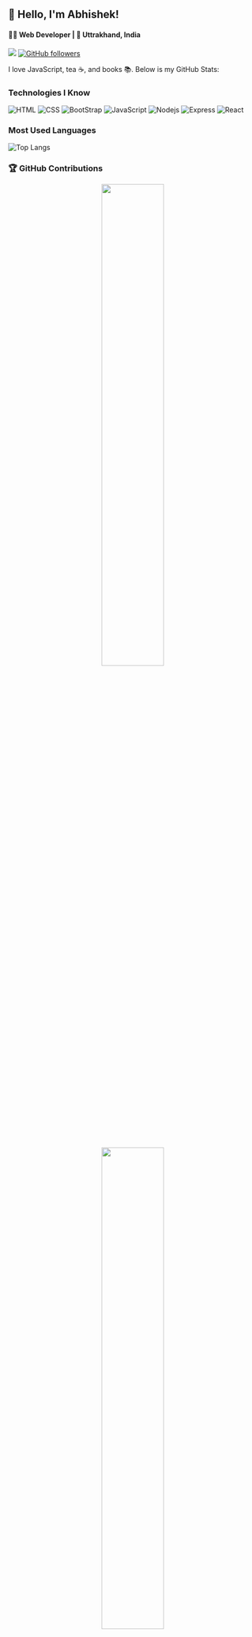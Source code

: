 
## 👋 Hello, I'm Abhishek!
#### 👨‍💻 Web Developer | 📍 Uttrakhand, India

![](https://api.visitorbadge.io/api/visitors?path=flash-abhi%2F10xclub.readme&label=🌍%20Total%20Visitors&countColor=%23263759&style=flat&labelStyle=none) [![GitHub followers](https://img.shields.io/github/followers/flash-abhi)](https://github.com/flash-abhi)

I love JavaScript, tea ☕, and books 📚. Below is my GitHub Stats:
<!--
### 🚀 My Work in Action

<a href="https://next.ossinsight.io/widgets/official/compose-user-dashboard-stats?user_id=159943733" target="_blank" style="display: block" align="center">
  <picture>
    <source media="(prefers-color-scheme: dark)" srcset="https://next.ossinsight.io/widgets/official/compose-user-dashboard-stats/thumbnail.png?user_id=159943733&image_size=auto&color_scheme=dark" width="771" height="auto">
    <img alt="Dashboard stats of @flash-abhi" src="https://next.ossinsight.io/widgets/official/compose-user-dashboard-stats/thumbnail.png?user_id=159943733&image_size=auto&color_scheme=light" width="771" height="auto">
  </picture>
</a>
-->
<!-- Copy-paste in your Readme.md file -->

### Technologies I Know
![HTML](https://img.shields.io/badge/Html-orange?logo=html5&logoColor=lightorange)
![CSS](https://img.shields.io/badge/CSS-skyblue?logo=CSS&logoColor=blue)
![BootStrap](https://img.shields.io/badge/bootstrap-purple?logo=bootstrap&logoColor=darkpurple)
![JavaScript](https://img.shields.io/badge/javascript-lightyellow?logo=javascript&logoColor=yellow)
![Nodejs](https://img.shields.io/badge/Node.js-43853D?logo=node.js&logoColor=white)
![Express](https://img.shields.io/badge/express.js-white?logo=Express&logoColor=black)
![React](https://img.shields.io/badge/React-blue?logo=react&logoColor=white)

### Most Used Languages

![Top Langs](https://github-readme-stats.vercel.app/api/top-langs/?username=flash-abhi\&layout=compact)

### 🏆 GitHub Contributions

<p align="center">
  <img height="50%" width="auto" src ="https://github-readme-stats.vercel.app/api?username=flash-abhi&show_icons=true&count_private=true&theme=darcula&hide_border=true&hide=issues,contribs&bg_color=00000000">
  <img height="50%" width="auto" src ="https://github-readme-stats.vercel.app/api/top-langs/?username=flash-abhi&layout=compact&hide_border=true&theme=darcula&bg_color=00000000&langs_count=6&hide=jupyter%20notebook,tex,css,php&exclude_repo=Pacman-AI">
</p>
